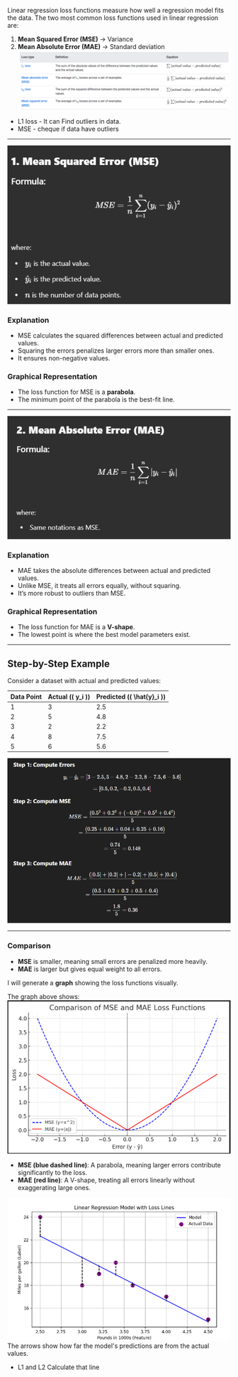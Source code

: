 Linear regression loss functions measure how well a regression model fits the data. The two most common loss functions used in linear regression are:  

1. **Mean Squared Error (MSE)**  -> Variance 
2. **Mean Absolute Error (MAE)** -> Standard deviation 
![alt text](image-5.png)
- L1 loss - It can Find outliers in data.
- MSE - cheque if data have outliers 
---

![alt text](image-1.png)

### **Explanation**
- MSE calculates the squared differences between actual and predicted values.
- Squaring the errors penalizes larger errors more than smaller ones.
- It ensures non-negative values.

### **Graphical Representation**
- The loss function for MSE is a **parabola**.
- The minimum point of the parabola is the best-fit line.

---

![alt text](image-2.png)

### **Explanation**
- MAE takes the absolute differences between actual and predicted values.
- Unlike MSE, it treats all errors equally, without squaring.
- It’s more robust to outliers than MSE.

### **Graphical Representation**
- The loss function for MAE is a **V-shape**.
- The lowest point is where the best model parameters exist.

---

## **Step-by-Step Example**
Consider a dataset with actual and predicted values:

| Data Point | Actual (\( y_i \)) | Predicted (\( \hat{y}_i \)) |
|------------|----------------|----------------|
| 1          | 3              | 2.5            |
| 2          | 5              | 4.8            |
| 3          | 2              | 2.2            |
| 4          | 8              | 7.5            |
| 5          | 6              | 5.6            |

![alt text](image-3.png)

---

### **Comparison**
- **MSE** is smaller, meaning small errors are penalized more heavily.
- **MAE** is larger but gives equal weight to all errors.

I will generate a **graph** showing the loss functions visually.

The graph above shows:  
![alt text](image-4.png)

- **MSE (blue dashed line)**: A parabola, meaning larger errors contribute significantly to the loss.  
- **MAE (red line)**: A V-shape, treating all errors linearly without exaggerating large ones.  


![alt text](image-6.png)
The arrows show how far the model's predictions are from the actual values.

- L1 and L2 Calculate that line